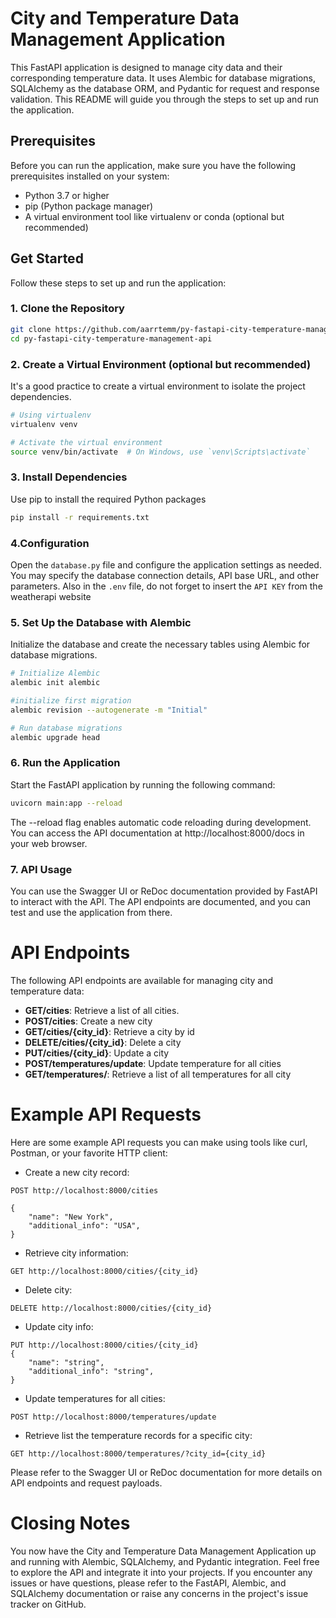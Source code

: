 # City and Temperature Data Management Application

This FastAPI application is designed to manage city data and their corresponding temperature data. It uses Alembic for database migrations, SQLAlchemy as the database ORM, and Pydantic for request and response validation. This README will guide you through the steps to set up and run the application.

## Prerequisites

Before you can run the application, make sure you have the following prerequisites installed on your system:

- Python 3.7 or higher
- pip (Python package manager)
- A virtual environment tool like virtualenv or conda (optional but recommended)

## Get Started

Follow these steps to set up and run the application:

### 1. Clone the Repository
```bash 
git clone https://github.com/aarrtemm/py-fastapi-city-temperature-management-api.git
cd py-fastapi-city-temperature-management-api
```

### 2. Create a Virtual Environment (optional but recommended)
It's a good practice to create a virtual environment to isolate the project dependencies.

```bash
# Using virtualenv
virtualenv venv

# Activate the virtual environment
source venv/bin/activate  # On Windows, use `venv\Scripts\activate`
```

### 3. Install Dependencies
Use pip to install the required Python packages

```bash 
pip install -r requirements.txt
```

### 4.Configuration
Open the `database.py` file and configure the application settings as needed. You may specify the database connection details, API base URL, and other parameters. Also in the `.env` file, do not forget to insert the `API KEY` from the weatherapi website

### 5. Set Up the Database with Alembic
Initialize the database and create the necessary tables using Alembic for database migrations.

```bash
# Initialize Alembic
alembic init alembic

#initialize first migration
alembic revision --autogenerate -m "Initial" 

# Run database migrations
alembic upgrade head
```

### 6. Run the Application
Start the FastAPI application by running the following command:
```bash
uvicorn main:app --reload
```
The --reload flag enables automatic code reloading during development. You can access the API documentation at http://localhost:8000/docs in your web browser.

### 7. API Usage
You can use the Swagger UI or ReDoc documentation provided by FastAPI to interact with the API. The API endpoints are documented, and you can test and use the application from there.


# API Endpoints
The following API endpoints are available for managing city and temperature data:

- **GET/cities**: Retrieve a list of all cities.
- **POST/cities**: Create a new city
- **GET/cities/{city_id}**: Retrieve a city by id
- **DELETE/cities/{city_id}**: Delete a city
- **PUT/cities/{city_id}**: Update a city
- **POST/temperatures/update**: Update temperature for all cities
- **GET/temperatures/**: Retrieve a list of all temperatures for all city

# Example API Requests
Here are some example API requests you can make using tools like curl, Postman, or your favorite HTTP client:

- Create a new city record:
```http request
POST http://localhost:8000/cities

{
    "name": "New York",
    "additional_info": "USA",
}
```

- Retrieve city information:
```http request
GET http://localhost:8000/cities/{city_id}
```

- Delete city:
``` http request
DELETE http://localhost:8000/cities/{city_id}
```

- Update city info:
``` http request
PUT http://localhost:8000/cities/{city_id}
{
    "name": "string",
    "additional_info": "string",
}

```

- Update temperatures for all cities:
``` http request
POST http://localhost:8000/temperatures/update
```

- Retrieve list the temperature records for a specific city:
```http request
GET http://localhost:8000/temperatures/?city_id={city_id}
```

Please refer to the Swagger UI or ReDoc documentation for more details on API endpoints and request payloads.

# Closing Notes
You now have the City and Temperature Data Management Application up and running with Alembic, SQLAlchemy, and Pydantic integration. Feel free to explore the API and integrate it into your projects. If you encounter any issues or have questions, please refer to the FastAPI, Alembic, and SQLAlchemy documentation or raise any concerns in the project's issue tracker on GitHub.
